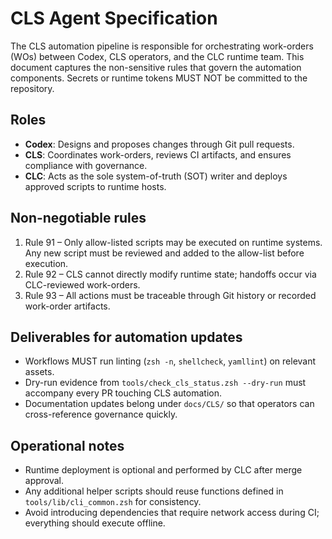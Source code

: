 # CLS Agent Specification

The CLS automation pipeline is responsible for orchestrating work-orders (WOs) between Codex, CLS operators, and the CLC runtime team.
This document captures the non-sensitive rules that govern the automation components. Secrets or runtime tokens MUST NOT be committed to
the repository.

## Roles
- **Codex**: Designs and proposes changes through Git pull requests.
- **CLS**: Coordinates work-orders, reviews CI artifacts, and ensures compliance with governance.
- **CLC**: Acts as the sole system-of-truth (SOT) writer and deploys approved scripts to runtime hosts.

## Non-negotiable rules
1. Rule 91 – Only allow-listed scripts may be executed on runtime systems. Any new script must be reviewed and added to the allow-list
   before execution.
2. Rule 92 – CLS cannot directly modify runtime state; handoffs occur via CLC-reviewed work-orders.
3. Rule 93 – All actions must be traceable through Git history or recorded work-order artifacts.

## Deliverables for automation updates
- Workflows MUST run linting (`zsh -n`, `shellcheck`, `yamllint`) on relevant assets.
- Dry-run evidence from `tools/check_cls_status.zsh --dry-run` must accompany every PR touching CLS automation.
- Documentation updates belong under `docs/CLS/` so that operators can cross-reference governance quickly.

## Operational notes
- Runtime deployment is optional and performed by CLC after merge approval.
- Any additional helper scripts should reuse functions defined in `tools/lib/cli_common.zsh` for consistency.
- Avoid introducing dependencies that require network access during CI; everything should execute offline.
